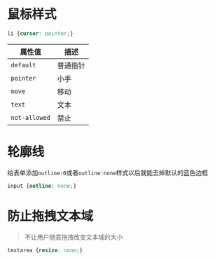 # 鼠标样式

```css
li {cursor: pointer;}
```

| 属性值        | 描述     |
| ------------- | -------- |
| `default`     | 普通指针 |
| `pointer`     | 小手     |
| `move`        | 移动     |
| `text`        | 文本     |
| `not-allowed` | 禁止     |

# 轮廓线

给表单添加`outline:0`或者`outline:none`样式以后就能去掉默认的蓝色边框

```css
input {outline: none;}
```

# 防止拖拽文本域

> 不让用户随意拖拽改变文本域的大小

```css
textarea {resize: none;}
```

